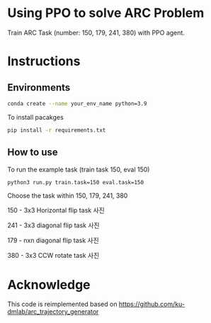 # Using PPO to solve ARC Problem
Train ARC Task (number: 150, 179, 241, 380) with PPO agent.

# Instructions

## Environments
```bash
conda create --name your_env_name python=3.9
```

To install pacakges
```bash
pip install -r requirements.txt
```

## How to use

To run the example task (train task 150, eval 150)
```bash
python3 run.py train.task=150 eval.task=150
```

Choose the task within 150, 179, 241, 380

150 - 3x3 Horizontal flip task
사진

241 - 3x3 diagonal flip task
사진

179 - nxn diagonal flip task
사진

380 - 3x3 CCW rotate task
사진

# Acknowledge

This code is reimplemented based on https://github.com/ku-dmlab/arc_trajectory_generator